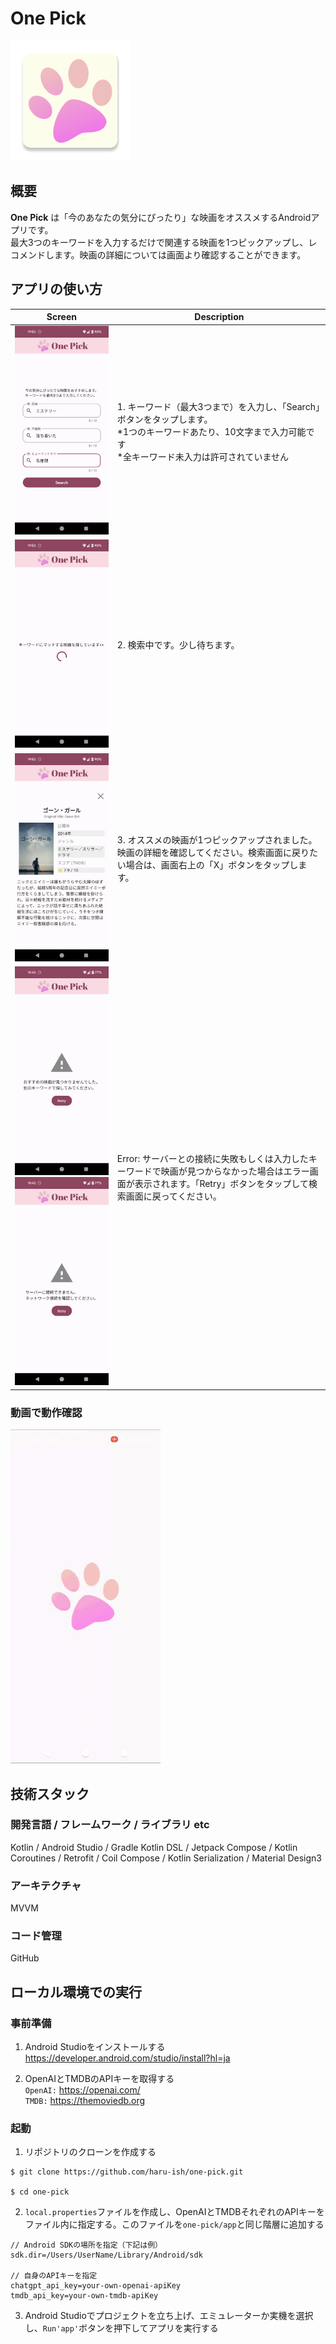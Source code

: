 # One Pick
![OnePick-Logo](https://github.com/haru-ish/one-pick/blob/main/app/src/main/res/mipmap-xxxhdpi/ic_launcher.webp)

## 概要
**One Pick** は「今のあなたの気分にぴったり」な映画をオススメするAndroidアプリです。<br>
最大3つのキーワードを入力するだけで関連する映画を1つピックアップし、レコメンドします。映画の詳細については画面より確認することができます。

## アプリの使い方
| Screen | Description |
|---|---|
|<img src="https://github.com/haru-ish/one-pick/blob/main/app/src/main/res/image/Screenshot_howto_1.png" width="240"/>|1. キーワード（最大3つまで）を入力し、「Search」ボタンをタップします。<br>*1つのキーワードあたり、10文字まで入力可能です<br>*全キーワード未入力は許可されていません|
|<img src="https://github.com/haru-ish/one-pick/blob/main/app/src/main/res/image/Screenshot_howto_2.png" width="240"/>|2. 検索中です。少し待ちます。|
|<img src="https://github.com/haru-ish/one-pick/blob/main/app/src/main/res/image/Screenshot_howto_3.png" width="240"/>|3. オススメの映画が1つピックアップされました。映画の詳細を確認してください。検索画面に戻りたい場合は、画面右上の「X」ボタンをタップします。|
|<img src="https://github.com/haru-ish/one-pick/blob/main/app/src/main/res/image/Screenshot_howto_4.png" width="240"/><img src="https://github.com/haru-ish/one-pick/blob/main/app/src/main/res/image/Screenshot_howto_5.png" width="240"/>|Error: サーバーとの接続に失敗もしくは入力したキーワードで映画が見つからなかった場合はエラー画面が表示されます。「Retry」ボタンをタップして検索画面に戻ってください。|

### 動画で動作確認
![howto-use](https://github.com/haru-ish/one-pick/blob/main/app/src/main/res/image/howto.gif)

## 技術スタック
### 開発言語 / フレームワーク / ライブラリ etc
Kotlin / Android Studio / Gradle Kotlin DSL / Jetpack Compose / Kotlin Coroutines / Retrofit / Coil Compose / Kotlin Serialization / Material Design3
### アーキテクチャ
MVVM
### コード管理
GitHub

## ローカル環境での実行
### 事前準備
1. Android Studioをインストールする<br>
https://developer.android.com/studio/install?hl=ja

2. OpenAIとTMDBのAPIキーを取得する<br>
`OpenAI:` https://openai.com/<br>
`TMDB:` https://themoviedb.org

### 起動
1. リポジトリのクローンを作成する
```shell
$ git clone https://github.com/haru-ish/one-pick.git
  
$ cd one-pick
```
2. `local.properties`ファイルを作成し、OpenAIとTMDBそれぞれのAPIキーをファイル内に指定する。このファイルを`one-pick/app`と同じ階層に追加する

```:local.properties
// Android SDKの場所を指定（下記は例）
sdk.dir=/Users/UserName/Library/Android/sdk

// 自身のAPIキーを指定
chatgpt_api_key=your-own-openai-apiKey
tmdb_api_key=your-own-tmdb-apiKey
```

3. Android Studioでプロジェクトを立ち上げ、エミュレーターか実機を選択し、`Run'app'`ボタンを押下してアプリを実行する